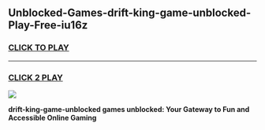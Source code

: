
## Unblocked-Games-drift-king-game-unblocked-Play-Free-iu16z
<h3>
<a href="https://premium76.site?title=drift-king-game-unblocked&ref=23A">CLICK TO PLAY</a></h3>
<hr>

<h3>
<a href="https://premium76.site?title=drift-king-game-unblocked&ref=23A">CLICK 2 PLAY</a>
  
</h3>

<a href="https://premium76.site?title=drift-king-game-unblocked&ref=23A"><img src="https://clearcache.store/games.png"></a>


**drift-king-game-unblocked games unblocked: Your Gateway to Fun and Accessible Online Gaming**
